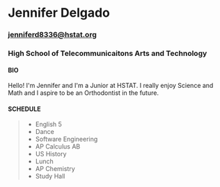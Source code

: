 # **Jennifer Delgado**
### jenniferd8336@hstat.org
### High School of Telecommunicaitons Arts and Technology

#### **BIO**

Hello! I'm Jennifer and I'm a Junior at HSTAT. I really enjoy Science and Math and I aspire to be an Orthodontist in the future.

#### **SCHEDULE**

>* English 5
>* Dance
>* Software Engineering
>* AP Calculus AB
>* US History 
>* Lunch
>* AP Chemistry
>* Study Hall

